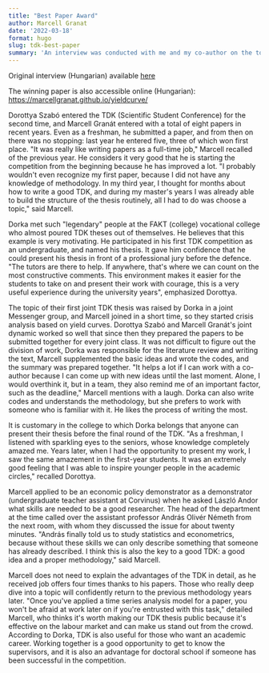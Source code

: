 ```yaml
---
title: "Best Paper Award"
author: Marcell Granat
date: '2022-03-18'
format: hugo
slug: tdk-best-paper
summary: 'An interview was conducted with me and my co-author on the topic of the benefits of joint publishing after we won the Corvinus University Best Paper award'
---
```




Original interview (Hungarian) available [here](https://www.uni-corvinus.hu/post/hir/tdk-sztorik-ezert-jo-egyutt-tdk-dolgozatot-irni/?fbclid=IwAR32PKutLhBnnaxfYzvxstS6uwvmo64WjOTbX26o6kuy11tFCe9kHCHAAjg)

The winning paper is also accessible online (Hungarian): <https://marcellgranat.github.io/yieldcurve/>

Dorottya Szabó entered the TDK (Scientific Student Conference) for the second time, and Marcell Granát entered with a total of eight papers in recent years. Even as a freshman, he submitted a paper, and from then on there was no stopping: last year he entered five, three of which won first place. "It was really like writing papers as a full-time job," Marcell recalled of the previous year. He considers it very good that he is starting the competition from the beginning because he has improved a lot. "I probably wouldn't even recognize my first paper, because I did not have any knowledge of methodology. In my third year, I thought for months about how to write a good TDK, and during my master's years I was already able to build the structure of the thesis routinely, all I had to do was choose a topic," said Marcell.

Dorka met such "legendary" people at the FAKT (college) vocational college who almost poured TDK theses out of themselves. He believes that this example is very motivating. He participated in his first TDK competition as an undergraduate, and named his thesis. It gave him confidence that he could present his thesis in front of a professional jury before the defence. "The tutors are there to help. If anywhere, that's where we can count on the most constructive comments. This environment makes it easier for the students to take on and present their work with courage, this is a very useful experience during the university years", emphasized Dorottya.

The topic of their first joint TDK thesis was raised by Dorka in a joint Messenger group, and Marcell joined in a short time, so they started crisis analysis based on yield curves. Dorottya Szabó and Marcell Granát's joint dynamic worked so well that since then they prepared the papers to be submitted together for every joint class. It was not difficult to figure out the division of work, Dorka was responsible for the literature review and writing the text, Marcell supplemented the basic ideas and wrote the codes, and the summary was prepared together. "It helps a lot if I can work with a co-author because I can come up with new ideas until the last moment. Alone, I would overthink it, but in a team, they also remind me of an important factor, such as the deadline," Marcell mentions with a laugh. Dorka can also write codes and understands the methodology, but she prefers to work with someone who is familiar with it. He likes the process of writing the most.

It is customary in the college to which Dorka belongs that anyone can present their thesis before the final round of the TDK. "As a freshman, I listened with sparkling eyes to the seniors, whose knowledge completely amazed me. Years later, when I had the opportunity to present my work, I saw the same amazement in the first-year students. It was an extremely good feeling that I was able to inspire younger people in the academic circles," recalled Dorottya.

Marcell applied to be an economic policy demonstrator as a demonstrator (undergraduate teacher assistant at Corvinus) when he asked László Andor what skills are needed to be a good researcher. The head of the department at the time called over the assistant professor András Olivér Németh from the next room, with whom they discussed the issue for about twenty minutes. "András finally told us to study statistics and econometrics, because without these skills we can only describe something that someone has already described. I think this is also the key to a good TDK: a good idea and a proper methodology," said Marcell.

Marcell does not need to explain the advantages of the TDK in detail, as he received job offers four times thanks to his papers. Those who really deep dive into a topic will confidently return to the previous methodology years later. "Once you've applied a time series analysis model for a paper, you won't be afraid at work later on if you're entrusted with this task," detailed Marcell, who thinks it's worth making our TDK thesis public because it's effective on the labour market and can make us stand out from the crowd. According to Dorka, TDK is also useful for those who want an academic career. Working together is a good opportunity to get to know the supervisors, and it is also an advantage for doctoral school if someone has been successful in the competition.
